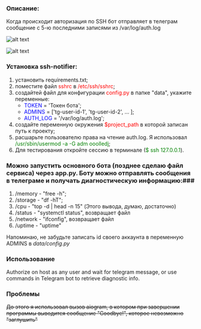 ### Описание:
Когда происходит авторизация по SSH бот отправляет в телеграм сообщение с 5-ю последними записями из /var/log/auth.log

![alt text](https://i.ibb.co/kgVSgDg/terminal.png)

![alt text](https://i.ibb.co/sJDGwHF/tg.png)

### Установка ssh-notifier:
1. установить requirements.txt;
2. поместите файл <span style="color:red">sshrc</span> в <span style="color:red">/etc/ssh/sshrc</span>;
3. создайтей файл для конфигурации <span style="color:red">config.py</span> в папке "data", укажите переменные:
   - <span style="color:blue">TOKEN</span> = 'Токен бота';
   - <span style="color:blue">ADMINS</span> = ['tg-user-id-1', 'tg-user-id-2', ... ];
   - <span style="color:blue">AUTH_LOG</span> = '/var/log/auth.log';
4. создайте переменную окружения <span style="color:red">$project_path</span> в которой записан путь к проекту;
5. расшарьте пользователю права на чтение auth.log. Я использовал <span style="color:green">/usr/sbin/usermod -a -G adm ooolledj</span>;
6. Для тестирования откройте сессию в терминале (<span style="color:green">$ ssh 127.0.0.1</span>).

### Можно запустить основного бота (позднее сделаю файл сервиса) через app.py. Боту можно отправлять сообщения в телеграме и получать диагностическую информацию:###
1. /memory - "free -h";
2. /storage - "df -hT";
3. /cpu - "top -d | head -n 15" (Этого вывода, думаю, достаточно)
4. /status - "systemctl status", возвращает файл
5. /network - "ifconfig", возвращает файл
6. /uptime - "uptime"

Напоминаю, не забудьте записать id своего аккаунта в переменную ADMINS в *data/config.py*

### Использование
Authorize on host as any user and wait for telegram message, or use commands in Telegram bot to retrieve diagnostic info.
### Проблемы
~~До этого я использовал вызов aiogram, в котором при завершении программы выводится сообщение "Goodbye!", которое невозможно "заглушить"~~
